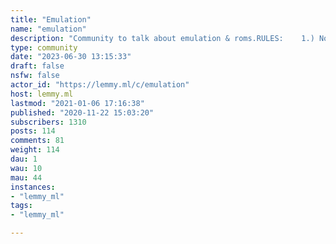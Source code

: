 ```yaml
---
title: "Emulation" 
name: "emulation"
description: "Community to talk about emulation & roms.RULES:    1.) No bigotryLINKS:- [Emulation Wiki](https://emulation.gametechwiki.com/index.php/Main_Page)  - Your source for everything emulation :)- [[WIP] Emulation Links Wiki](https://cryptpad.fr/code/#/2/code/view/yF8vZOV-wT4lZVQ6dMRkzUSUrtyzJceM8SrkNDkgoR4/present/) - My personal wiki for emulation links, please help contribute!- [r/Roms  Megathread](https://rentry.co/24ufx) - Megathread of Roms- [RetroArch](https://www.retroarch.com/) - RetroArch is the popular front-end to [libretro](https://www.libretro.com/) which is a simple API that allows for the creation of games and emulators."
type: community
date: "2023-06-30 13:15:33"
draft: false
nsfw: false
actor_id: "https://lemmy.ml/c/emulation"
host: lemmy.ml
lastmod: "2021-01-06 17:16:38"
published: "2020-11-22 15:03:20"
subscribers: 1310
posts: 114
comments: 81
weight: 114
dau: 1
wau: 10
mau: 44
instances:
- "lemmy_ml"
tags: 
- "lemmy_ml"

---
```


